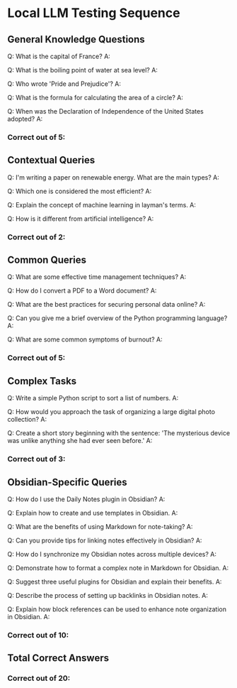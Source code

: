# Local LLM Testing Sequence

## General Knowledge Questions
Q: What is the capital of France?
A:

Q: What is the boiling point of water at sea level?
A:

Q: Who wrote 'Pride and Prejudice'?
A:

Q: What is the formula for calculating the area of a circle?
A:

Q: When was the Declaration of Independence of the United States adopted?
A:

### Correct out of 5:

## Contextual Queries
Q: I'm writing a paper on renewable energy. What are the main types?
A:

Q: Which one is considered the most efficient?
A:

Q: Explain the concept of machine learning in layman's terms.
A:

Q: How is it different from artificial intelligence?
A:

### Correct out of 2:

## Common Queries
Q: What are some effective time management techniques?
A:

Q: How do I convert a PDF to a Word document?
A:

Q: What are the best practices for securing personal data online?
A:

Q: Can you give me a brief overview of the Python programming language?
A:

Q: What are some common symptoms of burnout?
A:

### Correct out of 5:

## Complex Tasks
Q: Write a simple Python script to sort a list of numbers.
A:

Q: How would you approach the task of organizing a large digital photo collection?
A:

Q: Create a short story beginning with the sentence: 'The mysterious device was unlike anything she had ever seen before.'
A:

### Correct out of 3:

## Obsidian-Specific Queries
Q: How do I use the Daily Notes plugin in Obsidian?
A:

Q: Explain how to create and use templates in Obsidian.
A:

Q: What are the benefits of using Markdown for note-taking?
A:

Q: Can you provide tips for linking notes effectively in Obsidian?
A:

Q: How do I synchronize my Obsidian notes across multiple devices?
A:

Q: Demonstrate how to format a complex note in Markdown for Obsidian.
A:

Q: Suggest three useful plugins for Obsidian and explain their benefits.
A:

Q: Describe the process of setting up backlinks in Obsidian notes.
A:

Q: Explain how block references can be used to enhance note organization in Obsidian.
A:

### Correct out of 10:

## Total Correct Answers
### Correct out of 20:
